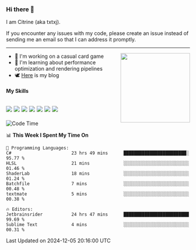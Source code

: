 ### Hi there 👋

I am Citrine (aka txtxj).

If you encounter any issues with my code, please create an issue instead of sending me an email so that I can address it promptly.

---

<img align="right" height="190" src="http://github-profile-summary-cards.vercel.app/api/cards/stats?username=txtxj&theme=vue">

- 🌱 I'm working on a casual card game
- 📖 I'm learning about performance optimization and rendering pipelines
- 🕊️ [Here](https://txtxj.top) is my blog

#### My Skills

![](https://img.shields.io/badge/Unity-000000?logo=unity&logoColor=fff)
![](https://img.shields.io/badge/C%23-239120?logo=csharp&logoColor=fff)
![](https://img.shields.io/badge/Python-3e74a2?logo=python&logoColor=fff)
![](https://img.shields.io/badge/C++-65318e?logo=cplusplus&logoColor=fff)
![](https://img.shields.io/badge/Vue-4FC08D?logo=vuedotjs&logoColor=fff)
![](https://img.shields.io/badge/Blender-f5792a?logo=blender&logoColor=fff)
![](https://img.shields.io/badge/MS%20SQL-cc2927?logo=microsoftsqlserver&logoColor=fff)
---

<!--START_SECTION:waka-->
![Code Time](http://img.shields.io/badge/Code%20Time-2%2C295%20hrs%2031%20mins-blue)

📊 **This Week I Spent My Time On** 

```text
💬 Programming Languages: 
C#                       23 hrs 49 mins      ████████████████████████░   95.77 % 
HLSL                     21 mins             ░░░░░░░░░░░░░░░░░░░░░░░░░   01.46 % 
ShaderLab                18 mins             ░░░░░░░░░░░░░░░░░░░░░░░░░   01.24 % 
Batchfile                7 mins              ░░░░░░░░░░░░░░░░░░░░░░░░░   00.48 % 
textmate                 5 mins              ░░░░░░░░░░░░░░░░░░░░░░░░░   00.38 % 

🔥 Editors: 
Jetbrainsrider           24 hrs 47 mins      █████████████████████████   99.69 % 
Sublime Text             4 mins              ░░░░░░░░░░░░░░░░░░░░░░░░░   00.31 % 
```


 Last Updated on 2024-12-05 20:16:00 UTC
<!--END_SECTION:waka-->
